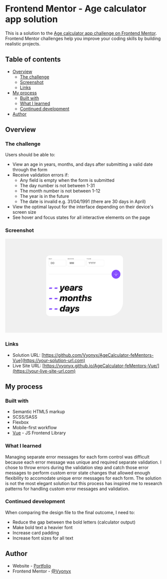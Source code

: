 # Frontend Mentor - Age calculator app solution

This is a solution to the [Age calculator app challenge on Frontend Mentor](https://www.frontendmentor.io/challenges/age-calculator-app-dF9DFFpj-Q). Frontend Mentor challenges help you improve your coding skills by building realistic projects. 

## Table of contents

- [Overview](#overview)
  - [The challenge](#the-challenge)
  - [Screenshot](#screenshot)
  - [Links](#links)
- [My process](#my-process)
  - [Built with](#built-with)
  - [What I learned](#what-i-learned)
  - [Continued development](#continued-development)
- [Author](#author)

## Overview

### The challenge

Users should be able to:

- View an age in years, months, and days after submitting a valid date through the form
- Receive validation errors if:
  - Any field is empty when the form is submitted
  - The day number is not between 1-31
  - The month number is not between 1-12
  - The year is in the future
  - The date is invalid e.g. 31/04/1991 (there are 30 days in April)
- View the optimal layout for the interface depending on their device's screen size
- See hover and focus states for all interactive elements on the page

### Screenshot

![](./screenshot.png)

### Links

- Solution URL: [https://github.com/Vyonyx/AgeCalculator-feMentors-Vue](https://your-solution-url.com)
- Live Site URL: [https://vyonyx.github.io/AgeCalculator-feMentors-Vue/](https://your-live-site-url.com)

## My process

### Built with

- Semantic HTML5 markup
- SCSS/SASS
- Flexbox
- Mobile-first workflow
- [Vue](https://vuejs.org/) - JS Frontend Library

### What I learned

Managing separate error messages for each form control was difficult because each error message was unique and required separate validation.
I chose to throw errors during the validation step and catch those error messages to perform custom error state changes that allowed enough flexibility to accomodate unique error messages for each form.
The solution is not the most elegant solution but this process has inspired me to research patterns for handling custom error messages and validation.

### Continued development

When comparing the design file to the final outcome, I need to:

- Reduce the gap between the bold letters (calculator output)
- Make bold text a heavier font
- Increase card padding
- Increase font sizes for all text

## Author

- Website - [Portfolio](https://portfolio-vyonyx.vercel.app/)
- Frontend Mentor - [@Vyonyx](https://www.frontendmentor.io/profile/Vyonyx)
